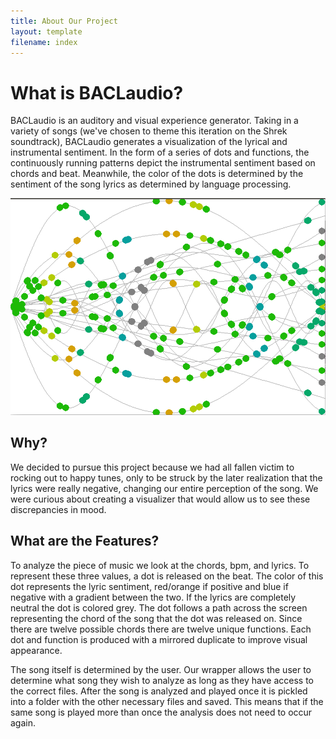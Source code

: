 ```yaml
---
title: About Our Project
layout: template
filename: index
--- 
```

# What is BACLaudio?
BACLaudio is an auditory and visual experience generator. Taking in a variety of songs (we've chosen to theme this iteration on the Shrek soundtrack), BACLaudio generates a visualization of the lyrical and instrumental sentiment. In the form of a series of dots and functions, the continuously running patterns depict the instrumental sentiment based on chords and beat. Meanwhile, the color of the dots is determined by the sentiment of the song lyrics as determined by language processing. 

![The Best Years of Our Lives by the Baha Men](https://raw.githubusercontent.com/audreywl/baclaudio/master/Baha_Men.png "BACLaudio visualizing Baha Men")

## Why?
We decided to pursue this project because we had all fallen victim to rocking out to happy tunes, only to be struck by the later realization that the lyrics were really negative, changing our entire perception of the song.  We were curious about creating a visualizer that would allow us to see these discrepancies in mood.

## What are the Features?
To analyze the piece of music we look at the chords, bpm, and lyrics. To represent these three values, a dot is released on the beat. The color of this dot represents the lyric sentiment, red/orange if positive and blue if negative with a gradient between the two. If the lyrics are completely neutral the dot is colored grey. The dot follows a path across the screen representing the chord of the song that the dot was released on. Since there are twelve possible chords there are twelve unique functions. Each dot and function is produced with a mirrored duplicate to improve visual appearance.  

The song itself is determined by the user. Our wrapper allows the user to determine what song they wish to analyze as long as they have access to the correct files. After the song is analyzed and played once it is pickled into a folder with the other necessary files and saved. This means that if the same song is played more than once the analysis does not need to occur again.

